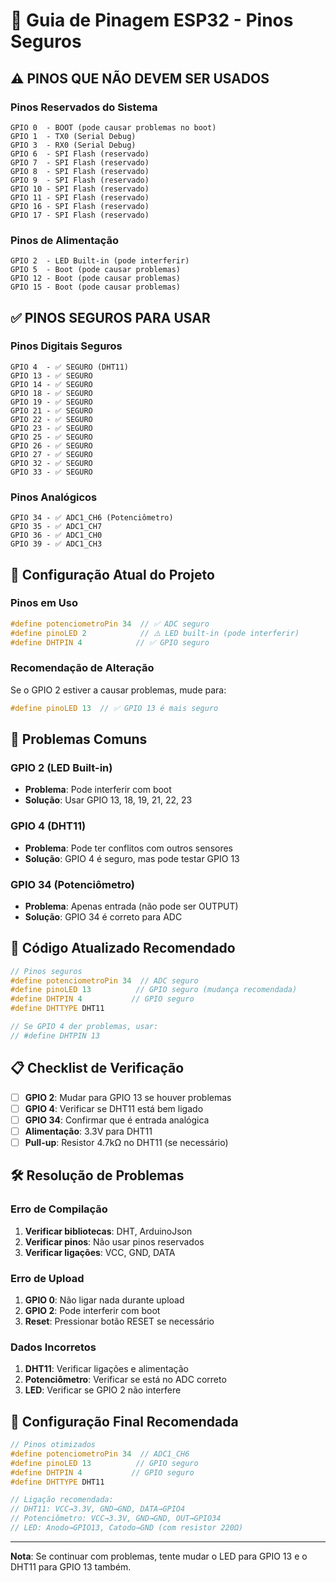 # 🔌 Guia de Pinagem ESP32 - Pinos Seguros

## ⚠️ **PINOS QUE NÃO DEVEM SER USADOS**

### **Pinos Reservados do Sistema**
```
GPIO 0  - BOOT (pode causar problemas no boot)
GPIO 1  - TX0 (Serial Debug)
GPIO 3  - RX0 (Serial Debug)
GPIO 6  - SPI Flash (reservado)
GPIO 7  - SPI Flash (reservado)
GPIO 8  - SPI Flash (reservado)
GPIO 9  - SPI Flash (reservado)
GPIO 10 - SPI Flash (reservado)
GPIO 11 - SPI Flash (reservado)
GPIO 16 - SPI Flash (reservado)
GPIO 17 - SPI Flash (reservado)
```

### **Pinos de Alimentação**
```
GPIO 2  - LED Built-in (pode interferir)
GPIO 5  - Boot (pode causar problemas)
GPIO 12 - Boot (pode causar problemas)
GPIO 15 - Boot (pode causar problemas)
```

## ✅ **PINOS SEGUROS PARA USAR**

### **Pinos Digitais Seguros**
```
GPIO 4  - ✅ SEGURO (DHT11)
GPIO 13 - ✅ SEGURO
GPIO 14 - ✅ SEGURO
GPIO 18 - ✅ SEGURO
GPIO 19 - ✅ SEGURO
GPIO 21 - ✅ SEGURO
GPIO 22 - ✅ SEGURO
GPIO 23 - ✅ SEGURO
GPIO 25 - ✅ SEGURO
GPIO 26 - ✅ SEGURO
GPIO 27 - ✅ SEGURO
GPIO 32 - ✅ SEGURO
GPIO 33 - ✅ SEGURO
```

### **Pinos Analógicos**
```
GPIO 34 - ✅ ADC1_CH6 (Potenciômetro)
GPIO 35 - ✅ ADC1_CH7
GPIO 36 - ✅ ADC1_CH0
GPIO 39 - ✅ ADC1_CH3
```

## 🔧 **Configuração Atual do Projeto**

### **Pinos em Uso**
```cpp
#define potenciometroPin 34  // ✅ ADC seguro
#define pinoLED 2            // ⚠️ LED built-in (pode interferir)
#define DHTPIN 4            // ✅ GPIO seguro
```

### **Recomendação de Alteração**
Se o GPIO 2 estiver a causar problemas, mude para:
```cpp
#define pinoLED 13  // ✅ GPIO 13 é mais seguro
```

## 🚨 **Problemas Comuns**

### **GPIO 2 (LED Built-in)**
- **Problema**: Pode interferir com boot
- **Solução**: Usar GPIO 13, 18, 19, 21, 22, 23

### **GPIO 4 (DHT11)**
- **Problema**: Pode ter conflitos com outros sensores
- **Solução**: GPIO 4 é seguro, mas pode testar GPIO 13

### **GPIO 34 (Potenciômetro)**
- **Problema**: Apenas entrada (não pode ser OUTPUT)
- **Solução**: GPIO 34 é correto para ADC

## 🔄 **Código Atualizado Recomendado**

```cpp
// Pinos seguros
#define potenciometroPin 34  // ADC seguro
#define pinoLED 13          // GPIO seguro (mudança recomendada)
#define DHTPIN 4           // GPIO seguro
#define DHTTYPE DHT11

// Se GPIO 4 der problemas, usar:
// #define DHTPIN 13
```

## 📋 **Checklist de Verificação**

- [ ] **GPIO 2**: Mudar para GPIO 13 se houver problemas
- [ ] **GPIO 4**: Verificar se DHT11 está bem ligado
- [ ] **GPIO 34**: Confirmar que é entrada analógica
- [ ] **Alimentação**: 3.3V para DHT11
- [ ] **Pull-up**: Resistor 4.7kΩ no DHT11 (se necessário)

## 🛠️ **Resolução de Problemas**

### **Erro de Compilação**
1. **Verificar bibliotecas**: DHT, ArduinoJson
2. **Verificar pinos**: Não usar pinos reservados
3. **Verificar ligações**: VCC, GND, DATA

### **Erro de Upload**
1. **GPIO 0**: Não ligar nada durante upload
2. **GPIO 2**: Pode interferir com boot
3. **Reset**: Pressionar botão RESET se necessário

### **Dados Incorretos**
1. **DHT11**: Verificar ligações e alimentação
2. **Potenciômetro**: Verificar se está no ADC correto
3. **LED**: Verificar se GPIO 2 não interfere

## 🎯 **Configuração Final Recomendada**

```cpp
// Pinos otimizados
#define potenciometroPin 34  // ADC1_CH6
#define pinoLED 13          // GPIO seguro
#define DHTPIN 4           // GPIO seguro
#define DHTTYPE DHT11

// Ligação recomendada:
// DHT11: VCC→3.3V, GND→GND, DATA→GPIO4
// Potenciômetro: VCC→3.3V, GND→GND, OUT→GPIO34
// LED: Anodo→GPIO13, Catodo→GND (com resistor 220Ω)
```

---

**Nota**: Se continuar com problemas, tente mudar o LED para GPIO 13 e o DHT11 para GPIO 13 também.

